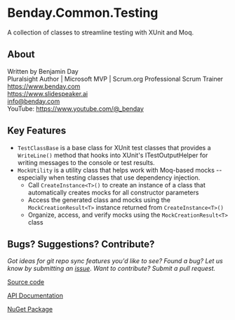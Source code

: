 # Benday.Common.Testing

A collection of classes to streamline testing with XUnit and Moq.

## About

Written by Benjamin Day  
Pluralsight Author | Microsoft MVP | Scrum.org Professional Scrum Trainer  
https://www.benday.com  
https://www.slidespeaker.ai  
info@benday.com  
YouTube: https://www.youtube.com/@_benday  

## Key Features

* `TestClassBase` is a base class for XUnit test classes that provides a `WriteLine()` method that hooks into XUnit's 
ITestOutputHelper for writing messages to the console or test results.
* `MockUtility` is a utility class that helps work with Moq-based mocks -- especially when 
testing classes that use dependency injection.
    * Call `CreateInstance<T>()` to create an instance of a class that automatically creates mocks for all constructor parameters
    * Access the generated class and mocks using the `MockCreationResult<T>` instance returned from `CreateInstance<T>()`
    * Organize, access, and verify mocks using the `MockCreationResult<T>` class

## Bugs? Suggestions? Contribute?

*Got ideas for git repo sync features you'd like to see? Found a bug? 
Let us know by submitting an [issue](https://github.com/benday-inc/Benday.Common/issues)*. *Want to contribute? Submit a pull request.*

[Source code](https://github.com/benday-inc/Benday.Common)

[API Documentation](https://benday-inc.github.io/Benday.Common.Testing/api/Benday.Common.Testing.html)

[NuGet Package](https://www.nuget.org/packages/Benday.Common.Testing/)

